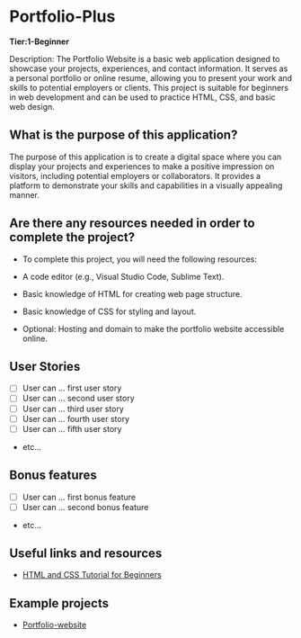 # Portfolio-Plus

**Tier:1-Beginner**  

Description:
The Portfolio Website is a basic web application designed to showcase your projects, experiences, and contact information. It serves as a personal portfolio or online resume, allowing you to present your work and skills to potential employers or clients. This project is suitable for beginners in web development and can be used to practice HTML, CSS, and basic web design.


## What is the purpose of this application?

The purpose of this application is to create a digital space where you can display your projects and experiences to make a positive impression on visitors, including potential employers or collaborators. It provides a platform to demonstrate your skills and capabilities in a visually appealing manner.

    
## Are there any resources needed in order to complete the project?
-   To complete this project, you will need the following resources:

-   A code editor (e.g., Visual Studio Code, Sublime Text).
-   Basic knowledge of HTML for creating web page structure.
-   Basic knowledge of CSS for styling and layout.
-   Optional: Hosting and domain to make the portfolio website accessible online.
    

## User Stories

-   [ ] User can ... first user story
-   [ ] User can ... second user story
-   [ ] User can ... third user story
-   [ ] User can ... fourth user story
-   [ ] User can ... fifth user story
-   etc...

## Bonus features

-   [ ] User can ... first bonus feature
-   [ ] User can ... second bonus feature
-   etc...

## Useful links and resources

- [HTML and CSS Tutorial for Beginners](https://www.w3schools.com/html/)

## Example projects

- [Portfolio-website](https://codepen.io/Janvi-Choudhary/pen/qBLMWzG)
